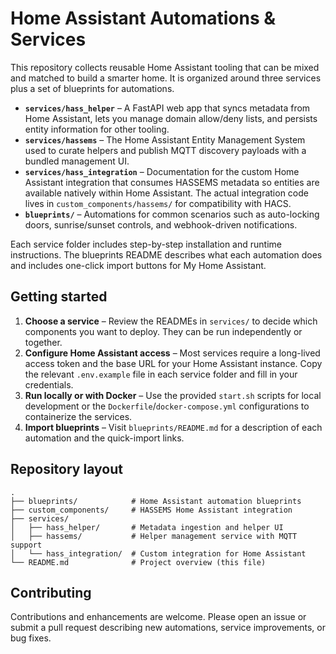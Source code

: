 # Home Assistant Automations & Services

This repository collects reusable Home Assistant tooling that can be mixed and matched to build a
smarter home. It is organized around three services plus a set of blueprints for automations.

- **`services/hass_helper`** – A FastAPI web app that syncs metadata from Home Assistant, lets you
  manage domain allow/deny lists, and persists entity information for other tooling.
- **`services/hassems`** – The Home Assistant Entity Management System used to curate helpers and
  publish MQTT discovery payloads with a bundled management UI.
- **`services/hass_integration`** – Documentation for the custom Home Assistant integration that
  consumes HASSEMS metadata so entities are available natively within Home Assistant. The actual
  integration code lives in `custom_components/hassems/` for compatibility with HACS.
- **`blueprints/`** – Automations for common scenarios such as auto-locking doors, sunrise/sunset
  controls, and webhook-driven notifications.

Each service folder includes step-by-step installation and runtime instructions. The blueprints
README describes what each automation does and includes one-click import buttons for My Home
Assistant.

## Getting started

1. **Choose a service** – Review the READMEs in `services/` to decide which components you want to
   deploy. They can be run independently or together.
2. **Configure Home Assistant access** – Most services require a long-lived access token and the base
   URL for your Home Assistant instance. Copy the relevant `.env.example` file in each service folder
   and fill in your credentials.
3. **Run locally or with Docker** – Use the provided `start.sh` scripts for local development or the
   `Dockerfile`/`docker-compose.yml` configurations to containerize the services.
4. **Import blueprints** – Visit `blueprints/README.md` for a description of each automation and the
   quick-import links.

## Repository layout

```text
.
├── blueprints/            # Home Assistant automation blueprints
├── custom_components/     # HASSEMS Home Assistant integration
├── services/
│   ├── hass_helper/       # Metadata ingestion and helper UI
│   ├── hassems/           # Helper management service with MQTT support
│   └── hass_integration/  # Custom integration for Home Assistant
└── README.md              # Project overview (this file)
```

## Contributing

Contributions and enhancements are welcome. Please open an issue or submit a pull request describing
new automations, service improvements, or bug fixes.
